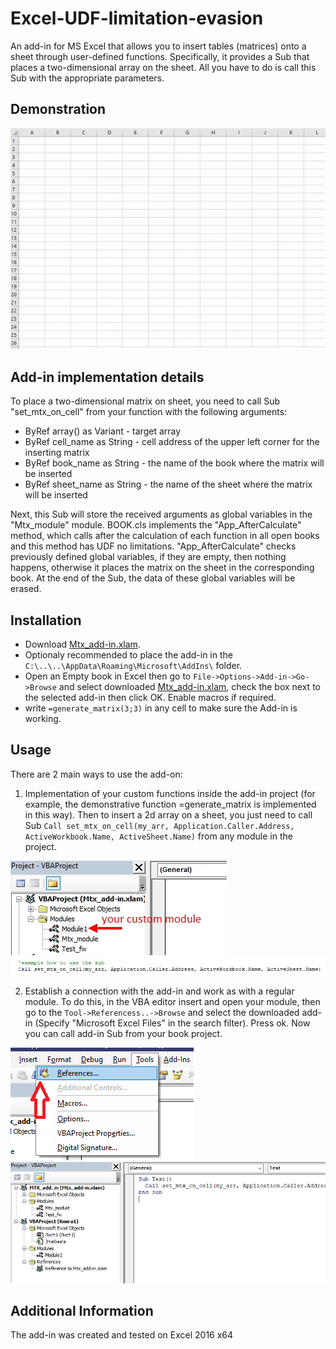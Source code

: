 # Excel-UDF-limitation-evasion
An add-in for MS Excel that allows you to insert tables (matrices) onto a sheet through user-defined functions.
Specifically, it provides a Sub that places a two-dimensional array on the sheet. All you have to do is call this Sub with the appropriate parameters.
## Demonstration 
![demonstration](https://github.com/1azar/Excel-UDF-limitation-evasion/blob/main/demo.gif)
## Add-in implementation details
To place a two-dimensional matrix on sheet, you need to call Sub "set_mtx_on_cell" from your function with the following arguments:
 - ByRef array() as Variant - target array
 - ByRef cell_name as String - cell address of the upper left corner for the inserting matrix
 - ByRef book_name as String - the name of the book where the matrix will be inserted
 - ByRef sheet_name as String - the name of the sheet where the matrix will be inserted

Next, this Sub will store the received arguments as global variables in the "Mtx_module" module.
BOOK.cls implements the "App_AfterCalculate" method, which calls after the calculation of each function in all open books and this method has UDF no limitations.
"App_AfterCalculate" checks previously defined global variables, if they are empty, then nothing happens, otherwise it places the matrix on the sheet in the corresponding book.
At the end of the Sub, the data of these global variables will be erased.

## Installation
 - Download [Mtx_add-in.xlam](https://github.com/1azar/Excel-UDF-limitation-evasion/blob/main/Mtx_add-in.xlam).
 - Optionaly recommended to place the add-in in the `C:\..\..\AppData\Roaming\Microsoft\AddIns\` folder.
 - Open an Empty book in Excel then go to `File->Options->Add-in->Go->Browse` and select downloaded [Mtx_add-in.xlam](https://github.com/1azar/Excel-UDF-limitation-evasion/blob/main/Mtx_add-in.xlam), check the box next to the selected add-in then click OK. Enable macros if required.
 - write `=generate_matrix(3;3)` in any cell to make sure the Add-in is working.

## Usage
There are 2 main ways to use the add-on:
1) Implementation of your custom functions inside the add-in project (for example, the demonstrative function =generate_matrix is implemented in this way). Then to insert a 2d array on a sheet, you just need to call Sub `Call set_mtx_on_cell(my_arr, Application.Caller.Address, ActiveWorkbook.Name, ActiveSheet.Name)` from any module in the project.

![demonstration](https://github.com/1azar/Excel-UDF-limitation-evasion/blob/main/%D0%A1%D0%BA%D1%80%D0%B8%D0%BD%D1%88%D0%BE%D1%82%2005-03-2022%20150740.jpg)
![demonstration](https://github.com/1azar/Excel-UDF-limitation-evasion/blob/main/%D0%A1%D0%BA%D1%80%D0%B8%D0%BD%D1%88%D0%BE%D1%82%2005-03-2022%20154603.jpg)

2) Establish a connection with the add-in and work as with a regular module. To do this, in the VBA editor insert and open your module, then go to the `Tool->Referencess..->Browse` and select the downloaded add-in (Specify "Microsoft Excel Files" in the search filter). Press ok. Now you can call add-in Sub from your book project.

![demonstration](https://github.com/1azar/Excel-UDF-limitation-evasion/blob/main/dem1.png)
![demonstration](https://github.com/1azar/Excel-UDF-limitation-evasion/blob/main/%D0%A1%D0%BA%D1%80%D0%B8%D0%BD%D1%88%D0%BE%D1%82%2005-03-2022%20152837.jpg)
  
## Additional Information
The add-in was created and tested on Excel 2016 x64
